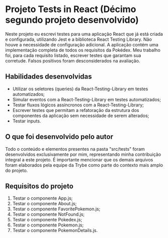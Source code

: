 # Projeto Tests in React (Décimo segundo projeto desenvolvido)

Neste projeto eu escrevi testes para uma aplicação React que já está criada e configurada, utilizando Jest e a biblioteca React Testing Library. Não houve a necessidade de configuração adicional. A aplicação contém uma implementação completa de todos os requisitos da Pokédex. Meu trabalho foi, para cada requisito listado, escrever testes que garantam sua corretude. Falsos positivos foram desconsiderados na avaliação.

## Habilidades desenvolvidas

- Utilizar os seletores (queries) da React-Testing-Library em testes automatizados;
- Simular eventos com a React-Testing-Library em testes automatizados;
- Testar fluxos lógicos assíncronos com a React-Testing-Library;
- Escrever testes que permitam a refatoração da estrutura dos componentes da aplicação sem necessidade de serem alterados;
- Testar inputs.

## O que foi desenvolvido pelo autor

Todo o conteúdo e elementos presentes na pasta "src/tests" foram desenvolvidos exclusivamente por mim, representando minha contribuição integral a este projeto. É importante mencionar que os demais arquivos foram elaborados pela equipe da Trybe como parte do contexto mais amplo do projeto.

## Requisitos do projeto

1. Testar o componente App.js;
2. Testar o componente About.js;
3. Testar o componente FavoritePokemon.js;
4. Testar o componente NotFound.js;
5. Testar o componente Pokedex.js;
6. Testar o componente Pokemon.js;
7. Testar o componente PokemonDetails.js.